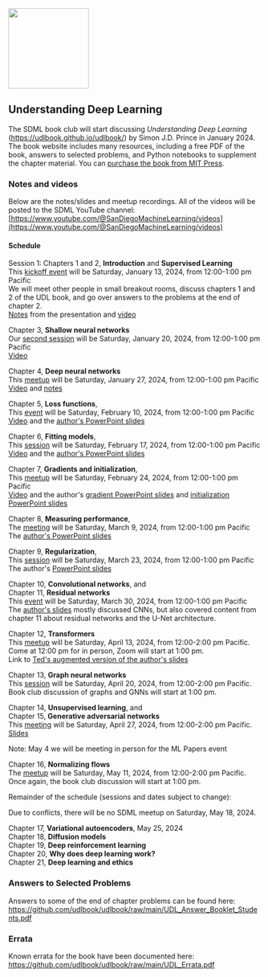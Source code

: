 <img src="https://github.com/SanDiegoMachineLearning/bookclub/blob/master/images/UDLCover.jpg?raw=true" width="160">

## Understanding Deep Learning

The SDML book club will start discussing *Understanding Deep Learning* (https://udlbook.github.io/udlbook/)
by Simon J.D. Prince in January 2024.
The book website includes many resources, including a free PDF of the book, answers to selected problems, and Python notebooks to supplement the chapter material.
You can [purchase the book from MIT Press](https://mitpress.mit.edu/9780262048644/understanding-deep-learning/).

### Notes and videos
Below are the notes/slides and meetup recordings.
All of the videos will be posted to the SDML YouTube channel:  [https://www.youtube.com/@SanDiegoMachineLearning/videos](https://www.youtube.com/@SanDiegoMachineLearning/videos)

#### Schedule

Session 1:  Chapters 1 and 2, **Introduction** and **Supervised Learning** \
This [kickoff event](https://www.meetup.com/san-diego-machine-learning/events/297935477/) will be Saturday, January 13, 2024, from 12:00-1:00 pm Pacific \
We will meet other people in small breakout rooms, discuss chapters 1 and 2 of the UDL book, and go over answers to the problems at the end of chapter 2. \
[Notes](https://docs.google.com/document/d/14UgvufQ9gTjbLOhbynhpIe5c-gasHg-ebGXfe01Mwn4/edit?usp=sharing) from the presentation 
and [video](https://youtu.be/vgI25Ykcc1Y)

Chapter 3, **Shallow neural networks** \
Our [second session](https://www.meetup.com/san-diego-machine-learning/events/298532966/) will be Saturday, January 20, 2024, from 12:00-1:00 pm Pacific \
[Video](https://youtu.be/fanmH-1rebk)

Chapter 4, **Deep neural networks** \
This [meetup](https://www.meetup.com/san-diego-machine-learning/events/298681257/) will be Saturday, January 27, 2024, from 12:00-1:00 pm Pacific \
[Video](https://youtu.be/iUENUNsqab4) and [notes](https://docs.google.com/document/d/1018ZOOsjhz5620e5N0srqsirGqH1XTqBNwfOSVrWoSg/edit?usp=sharing)

Chapter 5, **Loss functions**, \
This [event](https://www.meetup.com/san-diego-machine-learning/events/298835295/) will be Saturday, February 10, 2024, from 12:00-1:00 pm Pacific \
[Video](https://youtu.be/i4RxY4zl5ZE) and the [author's PowerPoint slides](https://drive.google.com/uc?export=download&id=1fxQ_a1Q3eFPZ4kPqKbak6_emJK-JfnRH)

Chapter 6, **Fitting models**, \
This [session](https://www.meetup.com/san-diego-machine-learning/events/299094700/) will be Saturday, February 17, 2024, from 12:00-1:00 pm Pacific \
[Video](https://youtu.be/CbnPBw4lV2s) and the [author's PowerPoint slides](https://drive.google.com/uc?export=download&id=17QQ5ZzXBtR_uCNCUU1gPRWWRUeZN9exW)

Chapter 7, **Gradients and initialization**, \
This [meetup](https://www.meetup.com/san-diego-machine-learning/events/299259147/) will be Saturday, February 24, 2024, from 12:00-1:00 pm Pacific \
[Video](https://youtu.be/LXU-qusAH0I) and the author's [gradient PowerPoint slides](https://drive.google.com/uc?export=download&id=1hC8JUCOaFWiw3KGn0rm7nW6mEq242QDK) 
and [initialization PowerPoint slides](https://drive.google.com/uc?export=download&id=1tSjCeAVg0JCeBcPgDJDbi7Gg43Qkh9_d)

Chapter 8, **Measuring performance**, \
The [meeting](https://www.meetup.com/san-diego-machine-learning/events/299396336/) will be Saturday, March 9, 2024, from 12:00-1:00 pm Pacific \
The [author's PowerPoint slides](https://drive.google.com/uc?export=download&id=1RVZW3KjEs0vNSGx3B2fdizddlr6I0wLl)

Chapter 9, **Regularization**, \
This [session](https://www.meetup.com/san-diego-machine-learning/events/299696914/) will be Saturday, March 23, 2024, from 12:00-1:00 pm Pacific \
The author's [PowerPoint slides](https://drive.google.com/uc?export=download&id=1LTicIKPRPbZRkkg6qOr1DSuOB72axood)

Chapter 10, **Convolutional networks**, and \
Chapter 11, **Residual networks** \
This [event](https://www.meetup.com/san-diego-machine-learning/events/299978220/) will be Saturday, March 30, 2024, from 12:00-1:00 pm Pacific \
The [author's slides](https://drive.google.com/uc?export=download&id=1bGVuwAwrofzZdfvj267elIzkYMIvYFj0) mostly discussed CNNs, but also covered content from chapter 11 about residual networks and the U-Net architecture.

Chapter 12, **Transformers** \
This [meetup](https://www.meetup.com/san-diego-machine-learning/events/300261775/) will be Saturday, April 13, 2024, from 12:00-2:00 pm Pacific.
Come at 12:00 pm for in person, Zoom will start at 1:00 pm. \
Link to [Ted's augmented version of the author's slides](./udl/UDL_12_Transformers.pdf)

Chapter 13, **Graph neural networks** \
This [session](https://www.meetup.com/san-diego-machine-learning/events/300418258/) will be Saturday, April 20, 2024, from 12:00-2:00 pm Pacific.
Book club discussion of graphs and GNNs will start at 1:00 pm.

Chapter 14, **Unsupervised learning**, and \
Chapter 15, **Generative adversarial networks** \
This [meeting](https://www.meetup.com/san-diego-machine-learning/events/300530609/) will be Saturday, April 27, 2024, from 12:00-2:00 pm Pacific. \
[Slides](./udl/UDL_14_15_GANs.pdf)

Note:  May 4 we will be meeting in person for the ML Papers event

Chapter 16, **Normalizing flows** \
The [meetup](https://www.meetup.com/san-diego-machine-learning/events/300689501/) will be Saturday, May 11, 2024, from 12:00-2:00 pm Pacific.
Once again, the book club discussion will start at 1:00 pm.

Remainder of the schedule (sessions and dates subject to change):

Due to conflicts, there will be no SDML meetup on Saturday, May 18, 2024.

Chapter 17, **Variational autoencoders**, May 25, 2024 \
Chapter 18, **Diffusion models** \
Chapter 19, **Deep reinforcement learning** \
Chapter 20, **Why does deep learning work?** \
Chapter 21, **Deep learning and ethics** 

### Answers to Selected Problems
Answers to some of the end of chapter problems can be found here:  https://github.com/udlbook/udlbook/raw/main/UDL_Answer_Booklet_Students.pdf

### Errata
Known errata for the book have been documented here:  https://github.com/udlbook/udlbook/raw/main/UDL_Errata.pdf

<br>
<br>

